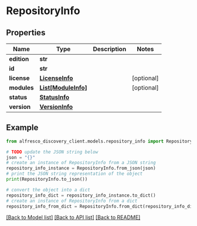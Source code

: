 # RepositoryInfo


## Properties

Name | Type | Description | Notes
------------ | ------------- | ------------- | -------------
**edition** | **str** |  | 
**id** | **str** |  | 
**license** | [**LicenseInfo**](LicenseInfo.md) |  | [optional] 
**modules** | [**List[ModuleInfo]**](ModuleInfo.md) |  | [optional] 
**status** | [**StatusInfo**](StatusInfo.md) |  | 
**version** | [**VersionInfo**](VersionInfo.md) |  | 

## Example

```python
from alfresco_discovery_client.models.repository_info import RepositoryInfo

# TODO update the JSON string below
json = "{}"
# create an instance of RepositoryInfo from a JSON string
repository_info_instance = RepositoryInfo.from_json(json)
# print the JSON string representation of the object
print(RepositoryInfo.to_json())

# convert the object into a dict
repository_info_dict = repository_info_instance.to_dict()
# create an instance of RepositoryInfo from a dict
repository_info_from_dict = RepositoryInfo.from_dict(repository_info_dict)
```
[[Back to Model list]](../README.md#documentation-for-models) [[Back to API list]](../README.md#documentation-for-api-endpoints) [[Back to README]](../README.md)


